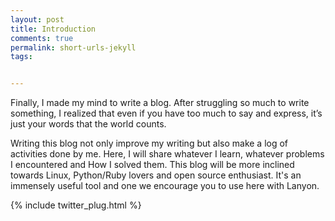 ```yaml
---
layout: post
title: Introduction
comments: true
permalink: short-urls-jekyll
tags:


---
```


   Finally, I made my mind to write a blog. After struggling so much to write something, I realized that even if you have too much to say and express, it’s just your words that the world counts.

   Writing this blog not only improve my writing but also make a log of activities done by me. Here, I will share whatever I learn, whatever problems I encountered and How I solved them. This blog will be more inclined towards Linux, Python/Ruby lovers and open source enthusiast. 
It's an immensely useful tool and one we encourage you to use here with Lanyon.


{% include twitter_plug.html %}
